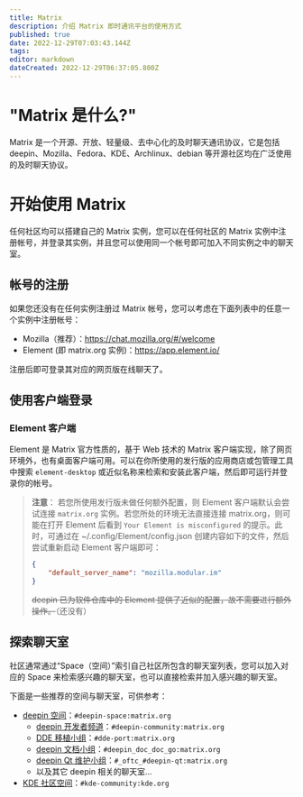 ```yaml
---
title: Matrix
description: 介绍 Matrix 即时通讯平台的使用方式
published: true
date: 2022-12-29T07:03:43.144Z
tags: 
editor: markdown
dateCreated: 2022-12-29T06:37:05.800Z
---
```


# "Matrix 是什么?"

Matrix 是一个开源、开放、轻量级、去中心化的及时聊天通讯协议，它是包括 deepin、Mozilla、Fedora、KDE、Archlinux、debian 等开源社区均在广泛使用的及时聊天协议。

# 开始使用 Matrix

任何社区均可以搭建自己的 Matrix 实例，您可以在任何社区的 Matrix 实例中注册帐号，并登录其实例，并且您可以使用同一个帐号即可加入不同实例之中的聊天室。

## 帐号的注册

如果您还没有在任何实例注册过 Matrix 帐号，您可以考虑在下面列表中的任意一个实例中注册帐号：

- Mozilla（推荐）：https://chat.mozilla.org/#/welcome
- Element (即 matrix.org 实例)：https://app.element.io/

注册后即可登录其对应的网页版在线聊天了。

## 使用客户端登录

### Element 客户端

Element 是 Matrix 官方性质的，基于 Web 技术的 Matrix 客户端实现，除了网页环境外，也有桌面客户端可用。可以在你所使用的发行版的应用商店或包管理工具中搜索 `element-desktop` 或近似名称来检索和安装此客户端，然后即可运行并登录你的帐号。

> **注意**：
> 若您所使用发行版未做任何额外配置，则 Element 客户端默认会尝试连接 `matrix.org` 实例。若您所处的环境无法直接连接 matrix.org，则可能在打开 Element 后看到 `Your Element is misconfigured` 的提示。此时，可通过在 ~/.config/Element/config.json 创建内容如下的文件，然后尝试重新启动 Element 客户端即可：
> ```json
> {
>     "default_server_name": "mozilla.modular.im"
> }
> ```
> ~~deepin 已为软件仓库中的 Element 提供了近似的配置，故不需要进行额外操作。~~（还没有）

## 探索聊天室

社区通常通过“Space（空间）”索引自己社区所包含的聊天室列表，您可以加入对应的 Space 来检索感兴趣的聊天室，也可以直接检索并加入感兴趣的聊天室。

下面是一些推荐的空间与聊天室，可供参考：

- [deepin 空间](https://matrix.to/#/#deepin-space:matrix.org)：`#deepin-space:matrix.org`
  - [deepin 开发者频道](https://matrix.to/#/#deepin-community:matrix.org)：`#deepin-community:matrix.org`
  - [DDE 移植小组](https://matrix.to/#/#dde-port:matrix.org)：`#dde-port:matrix.org`
  - [deepin 文档小组](https://matrix.to/#/#deepin_doc_doc_go:matrix.org)：`#deepin_doc_doc_go:matrix.org`
  - [deepin Qt 维护小组](https://matrix.to/#/#_oftc_#deepin-qt:matrix.org)：`#_oftc_#deepin-qt:matrix.org`
  - 以及其它 deepin 相关的聊天室...
- [KDE 社区空间](https://matrix.to/#/#kde-community:kde.org)：`#kde-community:kde.org`